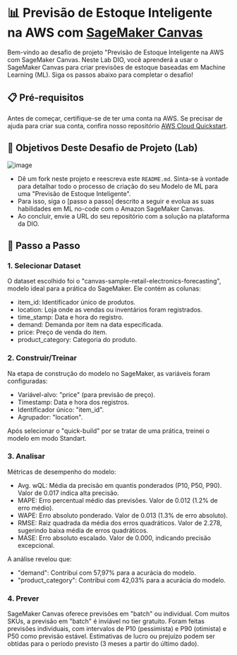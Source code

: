 # 📊 Previsão de Estoque Inteligente na AWS com [SageMaker Canvas](https://aws.amazon.com/pt/sagemaker/canvas/)

Bem-vindo ao desafio de projeto "Previsão de Estoque Inteligente na AWS com SageMaker Canvas. Neste Lab DIO, você aprenderá a usar o SageMaker Canvas para criar previsões de estoque baseadas em Machine Learning (ML). Siga os passos abaixo para completar o desafio!

## 📋 Pré-requisitos

Antes de começar, certifique-se de ter uma conta na AWS. Se precisar de ajuda para criar sua conta, confira nosso repositório [AWS Cloud Quickstart](https://github.com/digitalinnovationone/aws-cloud-quickstart).


## 🎯 Objetivos Deste Desafio de Projeto (Lab)

![image](https://github.com/digitalinnovationone/lab-aws-sagemaker-canvas-estoque/assets/730492/72f5c21f-5562-491e-aa42-2885a3184650)

- Dê um fork neste projeto e reescreva este `README.md`. Sinta-se à vontade para detalhar todo o processo de criação do seu Modelo de ML para uma "Previsão de Estoque Inteligente".
- Para isso, siga o [passo a passo] descrito a seguir e evolua as suas habilidades em ML no-code com o Amazon SageMaker Canvas.
- Ao concluir, envie a URL do seu repositório com a solução na plataforma da DIO.


## 🚀 Passo a Passo

### 1. Selecionar Dataset

O dataset escolhido foi o "canvas-sample-retail-electronics-forecasting", modelo ideal para a prática do SageMaker. Ele contém as colunas:

- item_id: Identificador único de produtos.
- location: Loja onde as vendas ou inventários foram registrados.
- time_stamp: Data e hora do registro.
- demand: Demanda por item na data especificada.
- price: Preço de venda do item.
- product_category: Categoria do produto.

### 2. Construir/Treinar

Na etapa de construção do modelo no SageMaker, as variáveis foram configuradas:

- Variável-alvo: "price" (para previsão de preço).
- Timestamp: Data e hora dos registros.
- Identificador único: "item_id".
- Agrupador: "location".

Após selecionar o "quick-build" por se tratar de uma prática, treinei o modelo em modo Standart.

### 3. Analisar

Métricas de desempenho do modelo:

- Avg. wQL: Média da precisão em quantis ponderados (P10, P50, P90). Valor de 0.017 indica alta precisão.
- MAPE: Erro percentual médio das previsões. Valor de 0.012 (1.2% de erro médio).
- WAPE: Erro absoluto ponderado. Valor de 0.013 (1.3% de erro absoluto).
- RMSE: Raiz quadrada da média dos erros quadráticos. Valor de 2.278, sugerindo baixa média de erros quadráticos.
- MASE: Erro absoluto escalado. Valor de 0.000, indicando precisão excepcional.

A análise revelou que:

- "demand": Contribui com 57,97% para a acurácia do modelo.
- "product_category": Contribui com 42,03% para a acurácia do modelo.

### 4. Prever

SageMaker Canvas oferece previsões em "batch" ou individual. Com muitos SKUs, a previsão em "batch" é inviável no tier gratuito. Foram feitas previsões individuais, com intervalos de P10 (pessimista) e P90 (otimista) e P50 como previsão estável. Estimativas de lucro ou prejuízo podem ser obtidas para o período previsto (3 meses a partir do último dado).

